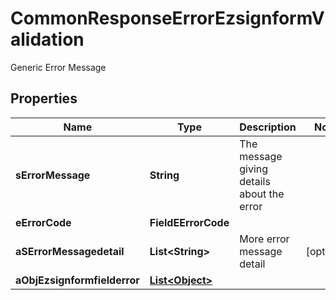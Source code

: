 

# CommonResponseErrorEzsignformValidation

Generic Error Message

## Properties

| Name | Type | Description | Notes |
|------------ | ------------- | ------------- | -------------|
|**sErrorMessage** | **String** | The message giving details about the error |  |
|**eErrorCode** | **FieldEErrorCode** |  |  |
|**aSErrorMessagedetail** | **List&lt;String&gt;** | More error message detail |  [optional] |
|**aObjEzsignformfielderror** | [**List&lt;Object&gt;**](Object.md) |  |  |



